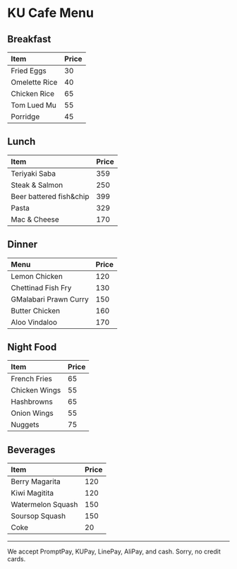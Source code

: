 # KU Cafe Menu

## Breakfast
| Item                     | Price    |
|:-------------------------|----------|
| Fried Eggs               | 30       |
| Omelette Rice            | 40       |
| Chicken Rice             | 65       |
| Tom Lued Mu              | 55       |
| Porridge                 | 45       |

## Lunch
| Item                         | Price   |
|:-----------------------------|---------|
| Teriyaki Saba                | 359     |
| Steak & Salmon               | 250     |
| Beer battered fish&chip      | 399     |
| Pasta                        | 329     |
| Mac & Cheese                 | 170     |

## Dinner

| Menu                  | Price |
| :-------------------- | ----- |
| Lemon Chicken         | 120   |
| Chettinad Fish Fry    | 130   |
| GMalabari Prawn Curry | 150   |
| Butter Chicken        | 160   |
| Aloo Vindaloo         | 170   |

## Night Food

| Item                     | Price    |
|:-------------------------|----------|
| French Fries             | 65       |
| Chicken Wings            | 55       |
| Hashbrowns               | 65       |
| Onion Wings              | 55       |
| Nuggets                  | 75       |

## Beverages

| Item                     |  Price   |
|:-------------------------|----------|
| Berry Magarita           |   120    |
| Kiwi Magitita            |   120    |
| Watermelon Squash        |   150    |
| Soursop Squash           |   150    |
| Coke                     |    20    |

---

We accept PromptPay, KUPay, LinePay, AliPay, and cash. Sorry, no credit cards.
